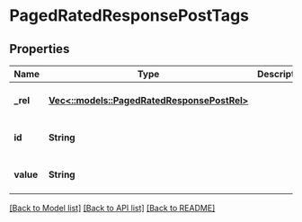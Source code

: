 # PagedRatedResponsePostTags

## Properties
Name | Type | Description | Notes
------------ | ------------- | ------------- | -------------
**_rel** | [**Vec<::models::PagedRatedResponsePostRel>**](PagedRatedResponsePost__rel.md) |  | [optional] [default to null]
**id** | **String** |  | [optional] [default to null]
**value** | **String** |  | [optional] [default to null]

[[Back to Model list]](../README.md#documentation-for-models) [[Back to API list]](../README.md#documentation-for-api-endpoints) [[Back to README]](../README.md)


